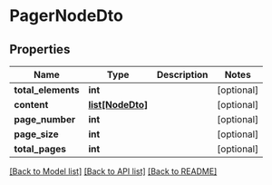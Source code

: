 # PagerNodeDto

## Properties
Name | Type | Description | Notes
------------ | ------------- | ------------- | -------------
**total_elements** | **int** |  | [optional] 
**content** | [**list[NodeDto]**](NodeDto.md) |  | [optional] 
**page_number** | **int** |  | [optional] 
**page_size** | **int** |  | [optional] 
**total_pages** | **int** |  | [optional] 

[[Back to Model list]](../README.md#documentation-for-models) [[Back to API list]](../README.md#documentation-for-api-endpoints) [[Back to README]](../README.md)

